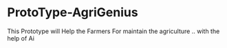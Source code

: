 # ProtoType-AgriGenius
This Prototype will Help the Farmers For maintain the agriculture  .. with the help of Ai 
